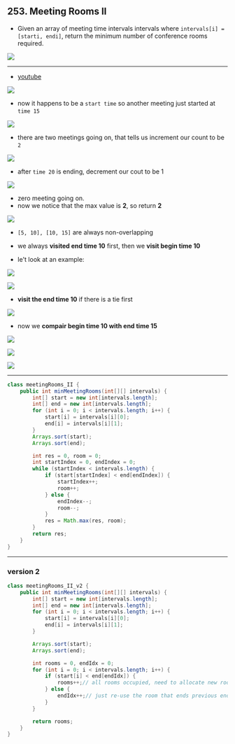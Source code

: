 ## 253. Meeting Rooms II

- Given an array of meeting time intervals intervals where 
  `intervals[i] = [starti, endi]`, return the minimum number of conference rooms 
  required.

![](img/2021-09-23-00-21-38.png)

---
- [youtube](https://www.youtube.com/watch?v=FdzJmTCVyJU)

![](img/2024-03-26-17-48-09.png)

- now it happens to be a `start time` so another meeting just started at `time 15`

![](img/2024-03-26-17-52-19.png)

- there are two meetings going on, that tells us increment our count to be `2`
 
![](img/2024-03-26-17-54-19.png)

- after `time 20` is ending, decrement our cout to be 1

![](img/2024-03-26-17-55-44.png)

- zero meeting going on.
- now we notice that the max value is **2**, so return **2**

![](img/2024-03-26-19-15-49.png)
- `[5, 10], [10, 15]` are always non-overlapping
- we always **visited end time 10** first, then we **visit begin time 10**

- le't look at an example:

![](img/2024-03-26-19-25-21.png)

![](img/2024-03-26-19-26-25.png)

- **visit the end time 10** if there is a tie first

![](img/2024-03-26-19-27-49.png)

- now we **compair begin time 10 with end time 15**

![](img/2024-03-26-19-30-38.png)

![](img/2024-03-26-19-30-59.png)

![](img/2024-03-26-19-31-48.png)

---

```java
class meetingRooms_II {
    public int minMeetingRooms(int[][] intervals) {
        int[] start = new int[intervals.length];
        int[] end = new int[intervals.length];
        for (int i = 0; i < intervals.length; i++) {
            start[i] = intervals[i][0];
            end[i] = intervals[i][1];
        }
        Arrays.sort(start);
        Arrays.sort(end);

        int res = 0, room = 0;
        int startIndex = 0, endIndex = 0;
        while (startIndex < intervals.length) {
            if (start[startIndex] < end[endIndex]) {
                startIndex++;
                room++;
            } else {
                endIndex--;
                room--;
            }
            res = Math.max(res, room);
        }
        return res;
    }
}
```





---

### version 2

```java
class meetingRooms_II_v2 {
    public int minMeetingRooms(int[][] intervals) {
        int[] start = new int[intervals.length];
        int[] end = new int[intervals.length];
        for (int i = 0; i < intervals.length; i++) {
            start[i] = intervals[i][0];
            end[i] = intervals[i][1];
        }

        Arrays.sort(start);
        Arrays.sort(end);

        int rooms = 0, endIdx = 0;
        for (int i = 0; i < intervals.length; i++) {
            if (start[i] < end[endIdx]) {
                rooms++;// all rooms occupied, need to allocate new room
            } else {
                endIdx++;// just re-use the room that ends previous endIdx
            }
        }

        return rooms;
    }
}
```